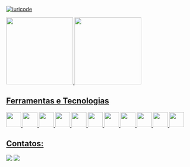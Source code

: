 [![iuricode](https://github-readme-stats.vercel.app/api/top-langs/?username=TheCaioSantos&hide=html&layout=compact&theme=default)](https://github.com/anuraghazra/github-readme-stats)
<div>
<a href="https://github.com/seu-usuário-aqui">
<img loading="lazy" height="180em" src="https://github-readme-stats.vercel.app/api/top-langs/?username=TheCaioSantos&layout=compact&langs_count=7&theme=dracula"/>
<img loading="lazy" height="180em" src="https://github-readme-stats.vercel.app/api?username=TheCaioSantos&show_icons=true&theme=dracula&include_all_commits=true&count_private=true"/>
</div>

## Ferramentas e Tecnologias
<img src="https://cdn.jsdelivr.net/gh/devicons/devicon@latest/icons/php/php-original.svg" width="40" height="40" />   <img src="https://cdn.jsdelivr.net/gh/devicons/devicon@latest/icons/laravel/laravel-original.svg" width="40" height="40" /> <img src="https://cdn.jsdelivr.net/gh/devicons/devicon@latest/icons/livewire/livewire-original.svg" width="40" height="40" /> <img src="https://cdn.jsdelivr.net/gh/devicons/devicon@latest/icons/mysql/mysql-original.svg" width="40" height="40" /> <img src="https://cdn.jsdelivr.net/gh/devicons/devicon@latest/icons/alpinejs/alpinejs-original.svg" width="40" height="40" /> <img src="https://cdn.jsdelivr.net/gh/devicons/devicon@latest/icons/tailwindcss/tailwindcss-original.svg" width="40" height="40" /> <img src="https://cdn.jsdelivr.net/gh/devicons/devicon@latest/icons/docker/docker-original.svg" width="40" height="40" /> <img src="https://cdn.jsdelivr.net/gh/devicons/devicon@latest/icons/linux/linux-original.svg" width="40" height="40" /> <img src="https://cdn.jsdelivr.net/gh/devicons/devicon@latest/icons/python/python-original.svg" width="40" height="40" /> <img src="https://cdn.jsdelivr.net/gh/devicons/devicon@latest/icons/elasticsearch/elasticsearch-original.svg" width="40" height="40" /> <img src="https://cdn.jsdelivr.net/gh/devicons/devicon@latest/icons/javascript/javascript-original.svg" width="40" height="40" />

## Contatos:

<div>
<a href = "mailto:contactcaiosantos@gmail.com"><img loading="lazy" src="https://img.shields.io/badge/Gmail-D14836?style=for-the-badge&logo=gmail&logoColor=white" target="_blank"></a>
<a href="https://www.linkedin.com/in/thecaiosantos/" target="_blank"><img loading="lazy" src="https://img.shields.io/badge/-LinkedIn-%230077B5?style=for-the-badge&logo=linkedin&logoColor=white" target="_blank"></a>   
</div>















